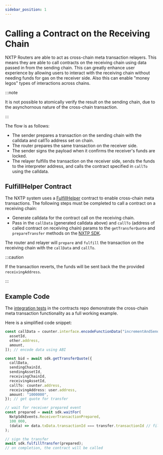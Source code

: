 ```yaml
---
sidebar_position: 1
---
```


# Calling a Contract on the Receiving Chain

NXTP Routers are able to act as cross-chain meta transaction relayers. This means they are able to call contracts on the receiving chain using data passed in from the sending chain. This can greatly enhance user experience by allowing users to interact with the receiving chain without needing funds for gas on the receiver side. Also this can enable "money legos" types of interactions across chains.

:::note

It is not possible to atomically verify the result on the sending chain, due to the asynchornous nature of the cross-chain transaction.

:::

The flow is as follows:
- The sender prepares a transaction on the sending chain with the calldata and callTo address set on chain.
- The router prepares the same transaction on the receiver side.
- The sender signs the payload when it confirms the receiver's funds are locked.
- The relayer fulfills the transaction on the receiver side, sends the funds to the interpreter address, and calls the contract specified in `callTo` using the calldata.

## FulfillHelper Contract

The NXTP system uses a [FulfillHelper](https://github.com/connext/nxtp/blob/22f84b1bf3437231b064143026022df545a25855/packages/contracts/contracts/interpreters/FulfillInterpreter.sol) contract to enable cross-chain meta transactions. The following steps must be completed to call a contract on a receiving chain:

- Generate calldata for the contract call on the receiving chain.
- Pass in the `callData` (generated calldata above) and `callTo` (address of called contract on receiving chain) params to the `getTransferQuote` and `prepareTransfer` methods on the [NXTP SDK](../APIReference/sdkAPI).

The router and relayer will `prepare` and `fulfill` the transaction on the receiving chain with the `callData` and `callTo`.

:::caution

If the transaction reverts, the funds will be sent back the the provided `receivingAddress`.

:::

## Example Code

The [integration tests](https://github.com/connext/nxtp/blob/main/packages/contracts/test/interpreters/fulfillInterpreter.spec.ts#L119) in the contracts repo demonstrate the cross-chain meta transaction functionality as a full working example.

Here is a simplified code snippet:

```typescript
const callData = counter.interface.encodeFunctionData("incrementAndSend", [
  assetId,
  other.address,
  amount,
]); // encode data using ABI

const bid = await sdk.getTransferQuote({
  callData,
  sendingChainId,
  sendingAssetId,
  receivingChainId,
  receivingAssetId,
  callTo: counter.address,
  receivingAddress: user.address,
  amount: "1000000",
}); // get quote for transfer

// wait for receiver prepared event
const prepared = await sdk.waitFor(
  NxtpSdkEvents.ReceiverTransactionPrepared,
  100_000,
  (data) => data.txData.transactionId === transfer.transactionId // filter function
);

// sign the transfer
await sdk.fulfillTransfer(prepared);
// on completion, the contract will be called
```
